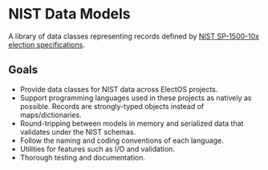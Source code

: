# NIST Data Models

A library of data classes representing records defined by
[NIST SP-1500-10x election specifications][nist-sp-1500].

## Goals

- Provide data classes for NIST data across ElectOS projects.
- Support programming languages used in these projects as natively as possible.
  Records are strongly-typed objects instead of maps/dictionaries.
- Round-tripping between models in memory and serialized data that validates
  under the NIST schemas.
- Follow the naming and coding conventions of each language.
- Utilities for features such as I/O and validation.
- Thorough testing and documentation.

<!-- --- -->

[nist-sp-1500]: https://pages.nist.gov/NIST-Tech-Pubs/SP1500.html
